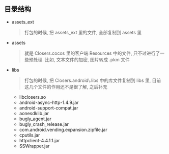 ## 目录结构
+ assets_ext
    > 打包的时候, 把 assets_ext 里的文件, 全部复制到 assets 里
+ assets
    > 就是 Closers.cocos 里的客户端 Resources 中的文件, 只不过进行了一些预处理. 比如, 文本文件的加密, 图片转成 .pkm 文件
+ libs
    > 打包的时候, 把 Closers.android\\.libs 中的库文件复制到 libs 里, 目前这几个文件的作用还不是很了解, 之后补充
    + libclosers.so
    + android-async-http-1.4.9.jar
    + android-support-compat.jar
    + aonesdklib.jar
    + bugly_agent.jar
    + bugly_crash_release.jar
    + com.android.vending.expansion.zipfile.jar
    + cputils.jar
    + httpclient-4.4.1.1.jar
    + SSWrapper.jar

